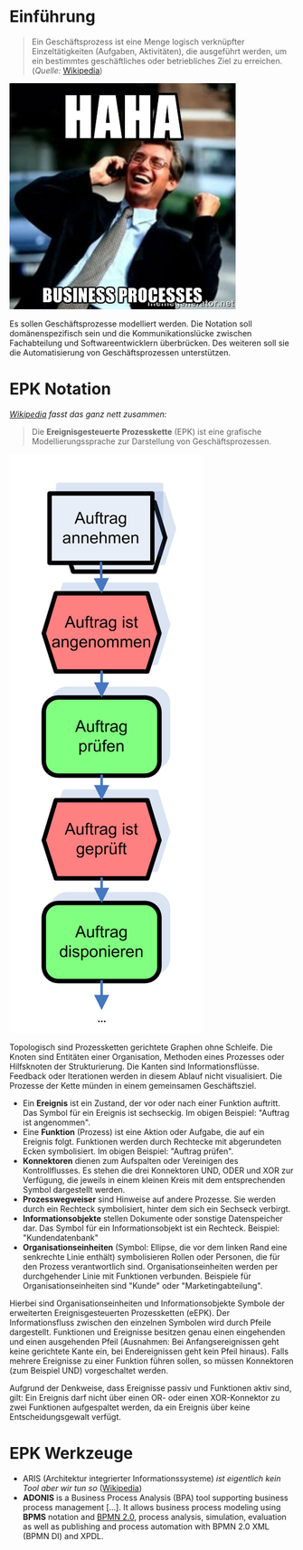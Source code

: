 # Einführung
> Ein Geschäftsprozess ist eine Menge logisch verknüpfter Einzeltätigkeiten (Aufgaben, Aktivitäten), die ausgeführt werden, um ein bestimmtes geschäftliches oder betriebliches Ziel zu erreichen. (*Quelle:* [Wikipedia](https://de.wikipedia.org/wiki/Gesch%C3%A4ftsprozess))

![Geschäftsprozesse](businessprocess.jpg)

Es sollen Geschäftsprozesse modelliert werden. Die Notation soll domänenspezifisch sein und die Kommunikationslücke zwischen Fachabteilung und Softwareentwicklern überbrücken. Des weiteren soll sie die Automatisierung von Geschäftsprozessen unterstützen.

# EPK Notation
*[Wikipedia](https://de.wikipedia.org/wiki/Ereignisgesteuerte_Prozesskette#Symbole_und_Syntaxregeln) fasst das ganz nett zusammen:*

> Die **Ereignisgesteuerte Prozesskette** (EPK) ist eine grafische Modellierungssprache zur Darstellung von Geschäftsprozessen.

![Einfache EPK](/epk.png)

Topologisch sind Prozessketten gerichtete Graphen ohne Schleife. Die Knoten sind Entitäten einer Organisation, Methoden eines Prozesses oder Hilfsknoten der Strukturierung. Die Kanten sind Informationsflüsse. Feedback oder Iterationen werden in diesem Ablauf nicht visualisiert. Die Prozesse der Kette münden in einem gemeinsamen Geschäftsziel.

* Ein **Ereignis** ist ein Zustand, der vor oder nach einer Funktion auftritt. Das Symbol für ein Ereignis ist sechseckig. Im obigen Beispiel: "Auftrag ist angenommen".
* Eine **Funktion** (Prozess) ist eine Aktion oder Aufgabe, die auf ein Ereignis folgt. Funktionen werden durch Rechtecke mit abgerundeten Ecken symbolisiert. Im obigen Beispiel: "Auftrag prüfen".
* **Konnektoren** dienen zum Aufspalten oder Vereinigen des Kontrollflusses. Es stehen die drei Konnektoren UND, ODER und XOR zur Verfügung, die jeweils in einem kleinen Kreis mit dem entsprechenden Symbol dargestellt werden.
* **Prozesswegweiser** sind Hinweise auf andere Prozesse. Sie werden durch ein Rechteck symbolisiert, hinter dem sich ein Sechseck verbirgt.
* **Informationsobjekte** stellen Dokumente oder sonstige Datenspeicher dar. Das Symbol für ein Informationsobjekt ist ein Rechteck. Beispiel: "Kundendatenbank"
* **Organisationseinheiten** (Symbol: Ellipse, die vor dem linken Rand eine senkrechte Linie enthält) symbolisieren Rollen oder Personen, die für den Prozess verantwortlich sind. Organisationseinheiten werden per durchgehender Linie mit Funktionen verbunden. Beispiele für Organisationseinheiten sind "Kunde" oder "Marketingabteilung".

Hierbei sind Organisationseinheiten und Informationsobjekte Symbole der erweiterten Ereignisgesteuerten Prozessketten (eEPK). Der Informationsfluss zwischen den einzelnen Symbolen wird durch Pfeile dargestellt. Funktionen und Ereignisse besitzen genau einen eingehenden und einen ausgehenden Pfeil (Ausnahmen: Bei Anfangsereignissen geht keine gerichtete Kante ein, bei Endereignissen geht kein Pfeil hinaus). Falls mehrere Ereignisse zu einer Funktion führen sollen, so müssen Konnektoren (zum Beispiel UND) vorgeschaltet werden.

Aufgrund der Denkweise, dass Ereignisse passiv und Funktionen aktiv sind, gilt: Ein Ereignis darf nicht über einen OR- oder einen XOR-Konnektor zu zwei Funktionen aufgespaltet werden, da ein Ereignis über keine Entscheidungsgewalt verfügt.


# EPK Werkzeuge
* ARIS (Architektur integrierter Informationssysteme) *ist eigentlich kein Tool aber wir tun so* ([Wikipedia](https://de.wikipedia.org/wiki/ARIS))
* **ADONIS** is a Business Process Analysis (BPA) tool supporting business process management [...]. It allows business process modeling using **BPMS** notation and [BPMN 2.0](https://en.wikipedia.org/wiki/Business_Process_Model_and_Notation), process analysis, simulation, evaluation as well as publishing and process automation with BPMN 2.0 XML (BPMN DI) and XPDL.
